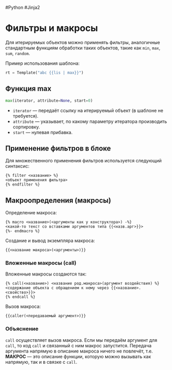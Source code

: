 #Python #Jinja2

# Фильтры и макросы

Для итерируемых объектов можно применять фильтры, аналогичные стандартным функциям обработки таких объектов, такие как `min`, `max`, `sum`, `random`.

Пример использования шаблона:
```python
rt = Template("abc {{lis | max}}")
```

## Функция max

```python
max(iterator, attribute=None, start=0)
```
- `iterator` — передаёт ссылку на итерируемый объект (в шаблоне не требуется).
- `attribute` — указывает, по какому параметру итератора производить сортировку.
- `start` — нулевая прибавка.

## Применение фильтров в блоке

Для множественного применения фильтров используется следующий синтаксис:
```jinja
{% filter <название> %}
<объект применения фильтра>
{% endfilter %}
```

## Макроопределения (макросы)

Определение макроса:
```jinja
{% macro <название>(<аргументы как у конструктора>) -%}
<какой-то текст со вставками аргументов типа {{<назв.арг>}}>
{%- endmacro %}
```

Создание и вывод экземпляра макроса:
```jinja
{{<название макроса>(<аргументы>)}}
```

### Вложенные макросы (call)

Вложенные макросы создаются так:
```jinja
{% call(<название>) <название род.макроса>(аргумент воздействия) %}
<содержание объекта с обращением к нему через {{<название>.<свойство>}}>
{% endcall %}
```

Вызов макроса:
```jinja
{{caller(<передаваемый аргумент>)}}
```

### Объяснение

`call` осуществляет вызов макроса. Если мы передаём аргумент для `call`, то код `call` и связанный с ним макрос запустится. 
Передача аргумента напрямую в описание макроса ничего не повлечёт, т.е. **МАКРОС** — это описание функции, которую можно вызывать как напрямую, так и в связке с `call`.
